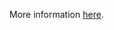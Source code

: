 More information [here](https://docs.bridgecrew.io/docs/ensure-mssql-is-using-the-latest-version-of-tls-encryption).

